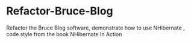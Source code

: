 # Refactor-Bruce-Blog
Refactor the Bruce Blog software, demonstrate how to use NHibernate , code style from the book NHibernate In Action
